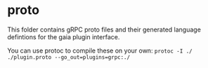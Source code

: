 # proto
This folder contains gRPC proto files and their generated language defintions for the gaia plugin interface.

You can use protoc to compile these on your own:
`protoc -I ./ ./plugin.proto --go_out=plugins=grpc:./`
